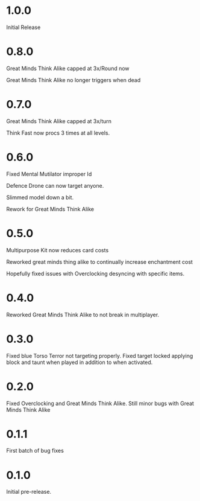 # 1.0.0

Initial Release

# 0.8.0

Great Minds Think Alike capped at 3x/Round now

Great Minds Think Alike no longer triggers when dead

# 0.7.0 

Great Minds Think Alike capped at 3x/turn

Think Fast now procs 3 times at all levels.

# 0.6.0

Fixed Mental Mutilator improper Id

Defence Drone can now target anyone.

Slimmed model down a bit.

Rework for Great Minds Think Alike

# 0.5.0

Multipurpose Kit now reduces card costs

Reworked great minds thing alike to continually increase enchantment cost

Hopefully fixed issues with Overclocking desyncing with specific items.

# 0.4.0

Reworked Great Minds Think Alike to not break in multiplayer.

# 0.3.0

Fixed blue Torso Terror not targeting properly. Fixed target locked applying block and taunt when played in addition to when activated.

# 0.2.0

Fixed Overclocking and Great Minds Think Alike. Still minor bugs with Great Minds Think Alike

# 0.1.1

First batch of bug fixes

# 0.1.0

Initial pre-release.